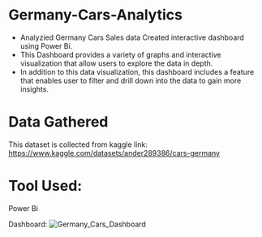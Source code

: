 # Germany-Cars-Analytics
- Analyzied Germany Cars Sales data Created interactive dashboard using Power Bi.
- This Dashboard provides a variety of graphs and interactive visualization that allow users to explore the data in depth.
- In addition to this data visualization, this dashboard includes a feature that enables user to filter and drill down into the data to gain more insights.

# Data Gathered
This dataset is collected from kaggle link: https://www.kaggle.com/datasets/ander289386/cars-germany

# Tool Used:
Power Bi

Dashboard:
![Germany_Cars_Dashboard](https://user-images.githubusercontent.com/91003080/235415926-d51e54fe-3305-4847-94c7-289b5b2e67e7.jpg)
